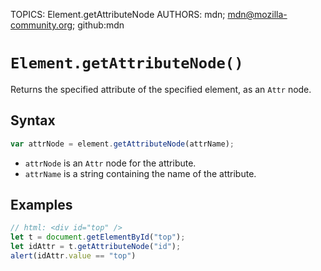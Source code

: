 TOPICS: Element.getAttributeNode
AUTHORS: mdn; mdn@mozilla-community.org; github:mdn

# `Element.getAttributeNode()`

Returns the specified attribute of the specified element, as an `Attr` node.

## Syntax

```javascript
var attrNode = element.getAttributeNode(attrName);
```

- `attrNode` is an `Attr` node for the attribute.
- `attrName` is a string containing the name of the attribute.

## Examples

```javascript
// html: <div id="top" />
let t = document.getElementById("top");
let idAttr = t.getAttributeNode("id");
alert(idAttr.value == "top")
```

